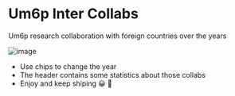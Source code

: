 # Um6p Inter Collabs 
Um6p research collaboration with foreign countries over the years 


![image](https://user-images.githubusercontent.com/56308112/125166420-6bcd7080-e193-11eb-9292-ca88c5c236e1.png)

- Use chips to change the year 
- The header contains some statistics about those collabs 
- Enjoy  and keep shiping 😀 🚀
